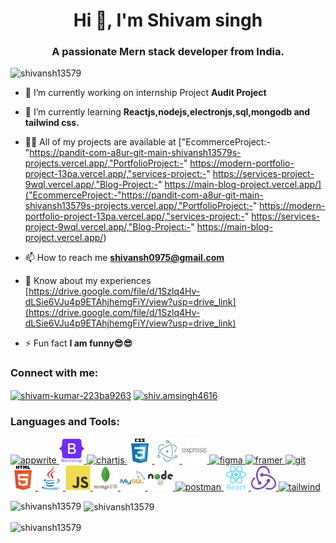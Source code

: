 <h1 align="center">Hi 👋, I'm Shivam singh</h1>
<h3 align="center">A passionate Mern stack developer from India.</h3>

<p align="left"> <img src="https://komarev.com/ghpvc/?username=shivansh13579&label=Profile%20views&color=0e75b6&style=flat" alt="shivansh13579" /> </p>

- 🔭 I’m currently working on internship Project **Audit Project**

- 🌱 I’m currently learning **Reactjs,nodejs,electronjs,sql,mongodb and tailwind css.**

- 👨‍💻 All of my projects are available at ["EcommerceProject:-"https://pandit-com-a8ur-git-main-shivansh13579s-projects.vercel.app/,"PortfolioProject:-" https://modern-portfolio-project-13pa.vercel.app/,"services-project:-" https://services-project-9wql.vercel.app/,"Blog-Project:-" https://main-blog-project.vercel.app/]("EcommerceProject:-"https://pandit-com-a8ur-git-main-shivansh13579s-projects.vercel.app/,"PortfolioProject:-" https://modern-portfolio-project-13pa.vercel.app/,"services-project:-" https://services-project-9wql.vercel.app/,"Blog-Project:-" https://main-blog-project.vercel.app/)

- 📫 How to reach me **shivansh0975@gmail.com**

- 📄 Know about my experiences [https://drive.google.com/file/d/1Szlq4Hv-dLSie6VJu4p9ETAhjhemgFiY/view?usp=drive_link](https://drive.google.com/file/d/1Szlq4Hv-dLSie6VJu4p9ETAhjhemgFiY/view?usp=drive_link)

- ⚡ Fun fact **I am funny😎😎**

<h3 align="left">Connect with me:</h3>
<p align="left">
<a href="https://linkedin.com/in/shivam-kumar-223ba9263" target="blank"><img align="center" src="https://raw.githubusercontent.com/rahuldkjain/github-profile-readme-generator/master/src/images/icons/Social/linked-in-alt.svg" alt="shivam-kumar-223ba9263" height="30" width="40" /></a>
<a href="https://instagram.com/shiv.amsingh4616" target="blank"><img align="center" src="https://raw.githubusercontent.com/rahuldkjain/github-profile-readme-generator/master/src/images/icons/Social/instagram.svg" alt="shiv.amsingh4616" height="30" width="40" /></a>
</p>

<h3 align="left">Languages and Tools:</h3>
<p align="left"> <a href="https://appwrite.io" target="_blank" rel="noreferrer"> <img src="https://www.vectorlogo.zone/logos/appwriteio/appwriteio-icon.svg" alt="appwrite" width="40" height="40"/> </a> <a href="https://getbootstrap.com" target="_blank" rel="noreferrer"> <img src="https://raw.githubusercontent.com/devicons/devicon/master/icons/bootstrap/bootstrap-plain-wordmark.svg" alt="bootstrap" width="40" height="40"/> </a> <a href="https://www.chartjs.org" target="_blank" rel="noreferrer"> <img src="https://www.chartjs.org/media/logo-title.svg" alt="chartjs" width="40" height="40"/> </a> <a href="https://www.w3schools.com/css/" target="_blank" rel="noreferrer"> <img src="https://raw.githubusercontent.com/devicons/devicon/master/icons/css3/css3-original-wordmark.svg" alt="css3" width="40" height="40"/> </a> <a href="https://www.electronjs.org" target="_blank" rel="noreferrer"> <img src="https://raw.githubusercontent.com/devicons/devicon/master/icons/electron/electron-original.svg" alt="electron" width="40" height="40"/> </a> <a href="https://expressjs.com" target="_blank" rel="noreferrer"> <img src="https://raw.githubusercontent.com/devicons/devicon/master/icons/express/express-original-wordmark.svg" alt="express" width="40" height="40"/> </a> <a href="https://www.figma.com/" target="_blank" rel="noreferrer"> <img src="https://www.vectorlogo.zone/logos/figma/figma-icon.svg" alt="figma" width="40" height="40"/> </a> <a href="https://www.framer.com/" target="_blank" rel="noreferrer"> <img src="https://www.vectorlogo.zone/logos/framer/framer-icon.svg" alt="framer" width="40" height="40"/> </a> <a href="https://git-scm.com/" target="_blank" rel="noreferrer"> <img src="https://www.vectorlogo.zone/logos/git-scm/git-scm-icon.svg" alt="git" width="40" height="40"/> </a> <a href="https://www.w3.org/html/" target="_blank" rel="noreferrer"> <img src="https://raw.githubusercontent.com/devicons/devicon/master/icons/html5/html5-original-wordmark.svg" alt="html5" width="40" height="40"/> </a> <a href="https://www.java.com" target="_blank" rel="noreferrer"> <img src="https://raw.githubusercontent.com/devicons/devicon/master/icons/java/java-original.svg" alt="java" width="40" height="40"/> </a> <a href="https://developer.mozilla.org/en-US/docs/Web/JavaScript" target="_blank" rel="noreferrer"> <img src="https://raw.githubusercontent.com/devicons/devicon/master/icons/javascript/javascript-original.svg" alt="javascript" width="40" height="40"/> </a> <a href="https://www.mongodb.com/" target="_blank" rel="noreferrer"> <img src="https://raw.githubusercontent.com/devicons/devicon/master/icons/mongodb/mongodb-original-wordmark.svg" alt="mongodb" width="40" height="40"/> </a> <a href="https://www.mysql.com/" target="_blank" rel="noreferrer"> <img src="https://raw.githubusercontent.com/devicons/devicon/master/icons/mysql/mysql-original-wordmark.svg" alt="mysql" width="40" height="40"/> </a> <a href="https://nodejs.org" target="_blank" rel="noreferrer"> <img src="https://raw.githubusercontent.com/devicons/devicon/master/icons/nodejs/nodejs-original-wordmark.svg" alt="nodejs" width="40" height="40"/> </a> <a href="https://postman.com" target="_blank" rel="noreferrer"> <img src="https://www.vectorlogo.zone/logos/getpostman/getpostman-icon.svg" alt="postman" width="40" height="40"/> </a> <a href="https://reactjs.org/" target="_blank" rel="noreferrer"> <img src="https://raw.githubusercontent.com/devicons/devicon/master/icons/react/react-original-wordmark.svg" alt="react" width="40" height="40"/> </a> <a href="https://redux.js.org" target="_blank" rel="noreferrer"> <img src="https://raw.githubusercontent.com/devicons/devicon/master/icons/redux/redux-original.svg" alt="redux" width="40" height="40"/> </a> <a href="https://tailwindcss.com/" target="_blank" rel="noreferrer"> <img src="https://www.vectorlogo.zone/logos/tailwindcss/tailwindcss-icon.svg" alt="tailwind" width="40" height="40"/> </a> </p>

<p><img align="left" src="https://github-readme-stats.vercel.app/api/top-langs?username=shivansh13579&show_icons=true&locale=en&layout=compact" alt="shivansh13579" /></p>

<p>&nbsp;<img align="center" src="https://github-readme-stats.vercel.app/api?username=shivansh13579&show_icons=true&locale=en" alt="shivansh13579" /></p>

<p><img align="center" src="https://github-readme-streak-stats.herokuapp.com/?user=shivansh13579&" alt="shivansh13579" /></p>
